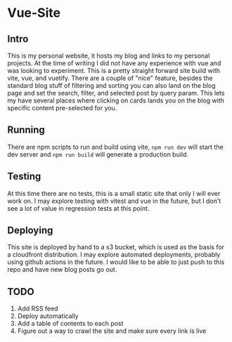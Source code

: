 # Vue-Site
## Intro
This is my personal website, it hosts my blog and links to my personal projects. At the time of writing I did not have any experience with vue and was looking to experiment. This is a pretty straight forward site build with vite, vue, and vuetify. There are a couple of "nice" feature, besides the standard blog stuff of filtering and sorting you can also land on the blog page and set the search, filter, and selected post by query param. This lets my have several places where clicking on cards lands you on the blog with specific content pre-selected for you.
## Running
There are npm scripts to run and build using vite, ```npm run dev``` will start the dev server and ```npm run build``` will generate a production build.
## Testing
At this time there are no tests, this is a small static site that only I will ever work on. I may explore testing with vitest and vue in the future, but I don't see a lot of value in regression tests at this point.
## Deploying
This site is deployed by hand to a s3 bucket, which is used as the basis for a cloudfront distribution. I may explore automated deployments, probably using github actions in the future. I would like to be able to just push to this repo and have new blog posts go out.
## TODO
1. Add RSS feed
1. Deploy automatically
1. Add a table of contents to each post
1. Figure out a way to crawl the site and make sure every link is live